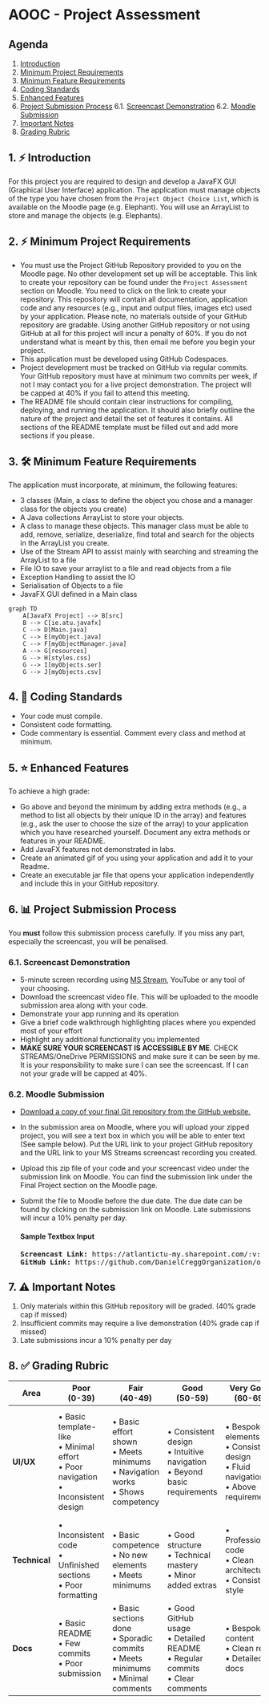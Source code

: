 # AOOC - Project Assessment

## Agenda
1. [Introduction](#1-introduction)
2. [Minimum Project Requirements](#2-minimum-project-requirements)
3. [Minimum Feature Requirements](#3-minimum-feature-requirements)
4. [Coding Standards](#4-coding-standards)
5. [Enhanced Features](#5-enhanced-features)
6. [Project Submission Process](#6-project-submission-process)
   6.1. [Screencast Demonstration](#61-screencast-demonstration)
   6.2. [Moodle Submission](#62-moodle-submission)
7. [Important Notes](#7-important-notes)
8. [Grading Rubric](#8-grading-rubric)

## 1. ⚡ Introduction

For this project you are required to design and develop a JavaFX GUI (Graphical User Interface) application. The application must manage objects of the type you have chosen from the `Project Object Choice List`, which is available on the Moodle page (e.g. Elephant). You will use an ArrayList to store and manage the objects (e.g. Elephants).

## 2. ⚡ Minimum Project Requirements
- You must use the Project GitHub Repository provided to you on the Moodle page. No other development set up will be acceptable. This link to create your repository can be found under the `Project Assessment` section on Moodle. You need to click on the link to create your repository. This repository will contain all documentation, application code and any resources (e.g., input and output files, images etc) used by your application. Please note, no materials outside of your GitHub repository are gradable. Using another GitHub repository or not using GitHub at all for this project will incur a penalty of 60%. If you do not understand what is meant by this, then email me before you begin your project.
- This application must be developed using GitHub Codespaces.
- Project development must be tracked on GitHub via regular commits. Your GitHub repository must have at minimum two commits per week, if not I may contact you for a live project demonstration. The project will be capped at 40% if you fail to attend this meeting.
- The README file should contain clear instructions for compiling, deploying, and running the application. It should also briefly outline the nature of the project and detail the set of features it contains. All sections of the README template must be filled out and add more sections if you please.

## 3. 🛠️ Minimum Feature Requirements
The application must incorporate, at minimum, the following features:
- 3 classes (Main, a class to define the object you chose and a manager class for the objects you create)
- A Java collections ArrayList to store your objects.
- A class to manage these objects. This manager class must be able to add, remove, serialize, deserialize, find total and search for the objects in the ArrayList you create.
- Use of the Stream API to assist mainly with searching and streaming the ArrayList to a file
- File IO to save your arraylist to a file and read objects from a file
- Exception Handling to assist the IO
- Serialisation of Objects to a file
- JavaFX GUI defined in a Main class

```mermaid
graph TD
    A[JavaFX Project] --> B[src]
    B --> C[ie.atu.javafx]
    C --> D[Main.java]
    C --> E[myObject.java]
    C --> F[myObjectManager.java]
    A --> G[resources]
    G --> H[styles.css]
    G --> I[myObjects.ser]
    G --> J[myObjects.csv]
```

## 4. 📝 Coding Standards
- Your code must compile.
- Consistent code formatting.
- Code commentary is essential. Comment every class and method at minimum.

## 5. ⭐ Enhanced Features
To achieve a high grade:
- Go above and beyond the minimum by adding extra methods (e.g., a method to list all objects by their unique ID in the array) and features (e.g., ask the user to choose the size of the array) to your application which you have researched yourself. Document any extra methods or features in your README.
- Add JavaFX features not demonstrated in labs.
- Create an animated gif of you using your application and add it to your Readme.
- Create an executable jar file that opens your application independently and include this in your GitHub repository.

## 6. 📊 Project Submission Process
You **must** follow this submission process carefully. If you miss any part, especially the screencast, you will be penalised.

### 6.1. Screencast Demonstration
- 5-minute screen recording using [MS Stream](https://www.microsoft365.com/launch/stream), YouTube or any tool of your choosing.
- Download the screencast video file. This will be uploaded to the moodle submission area along with your code.
- Demonstrate your app running and its operation
- Give a brief code walkthrough highlighting places where you expended most of your effort
- Highlight any additional functionality you implemented
- **MAKE SURE YOUR SCREENCAST IS ACCESSIBLE BY ME**. CHECK STREAMS/OneDrive PERMISSIONS and make sure it can be seen by me. It is your responsibility to make sure I can see the screencast. If I can not your grade will be capped at 40%.

### 6.2. Moodle Submission
- [Download a copy of your final Git repository from the GitHub website.](https://youtube.com/shorts/4bDLccFjQyc?si=dWUDWoW4B_tnADty)
- In the submission area on Moodle, where you will upload your zipped project, you will see a text box in which you will be able to enter text (See sample below). Put the URL link to your project GitHub repository and the URL link to your MS Streams screencast recording you created.
- Upload this zip file of your code and your screencast video under the submission link on Moodle. You can find the submission link under the Final Project section on the Moodle page.
- Submit the file to Moodle before the due date. The due date can be found by clicking on the submission link on Moodle. Late submissions will incur a 10% penalty per day.

  #### Sample Textbox Input
  <pre>
  <b>Screencast Link:</b> https://atlantictu-my.sharepoint.com/:v:/g/personal/daniel_cregg_atu_ie/Ed9h1upB77VFuIm0ezGYj8MBlOaHCoiWUJkLUFqj0Z9OJQ?e=ua2JM1
  <b>GitHub Link:</b> https://github.com/DanielCreggOrganization/ooc2-final-project-2021-annmurphy
  </pre>

## 7. ⚠️ Important Notes
1. Only materials within this GitHub repository will be graded. (40% grade cap if missed)
2. Insufficient commits may require a live demonstration (40% grade cap if missed)
3. Late submissions incur a 10% penalty per day

## 8. ✅ Grading Rubric

| Area | Poor<br>(0-39) | Fair<br>(40-49) | Good<br>(50-59) | Very Good<br>(60-69) | Excellent<br>(70-100) |
|------|----------------|-----------------|-----------------|---------------------|---------------------|
| **UI/UX** | • Basic template-like<br>• Minimal effort<br>• Poor navigation<br>• Inconsistent design | • Basic effort shown<br>• Meets minimums<br>• Navigation works<br>• Shows competency | • Consistent design<br>• Intuitive navigation<br>• Beyond basic requirements | • Bespoke elements<br>• Consistent design<br>• Fluid navigation<br>• Above requirements | • Professional finish<br>• Innovative design<br>• Flawless UX<br>• Cohesive elements<br>• Exceeds requirements |
| **Technical** | • Inconsistent code<br>• Unfinished sections<br>• Poor formatting | • Basic competence<br>• No new elements<br>• Meets minimums | • Good structure<br>• Technical mastery<br>• Minor added extras | • Professional code<br>• Clean architecture<br>• Consistent style | • Excellence shown<br>• Advanced features<br>• Perfect structure |
| **Docs** | • Basic README<br>• Few commits<br>• Poor submission | • Basic sections done<br>• Sporadic commits<br>• Meets minimums<br>• Minimal comments | • Good GitHub usage<br>• Detailed README<br>• Regular commits<br>• Clear comments | • Bespoke content<br>• Clean repo<br>• Detailed docs | • Professional docs<br>• Rich media<br>• Perfect GitHub use<br>• Research depth |
